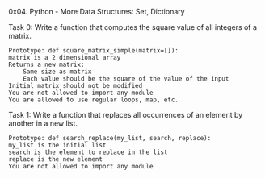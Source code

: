 0x04. Python - More Data Structures: Set, Dictionary

Task 0:
	Write a function that computes the square value of all integers of a matrix.

    Prototype: def square_matrix_simple(matrix=[]):
    matrix is a 2 dimensional array
    Returns a new matrix:
        Same size as matrix
        Each value should be the square of the value of the input
    Initial matrix should not be modified
    You are not allowed to import any module
    You are allowed to use regular loops, map, etc.


Task 1: 
	Write a function that replaces all occurrences of an element by another in a new list.

    Prototype: def search_replace(my_list, search, replace):
    my_list is the initial list
    search is the element to replace in the list
    replace is the new element
    You are not allowed to import any module

